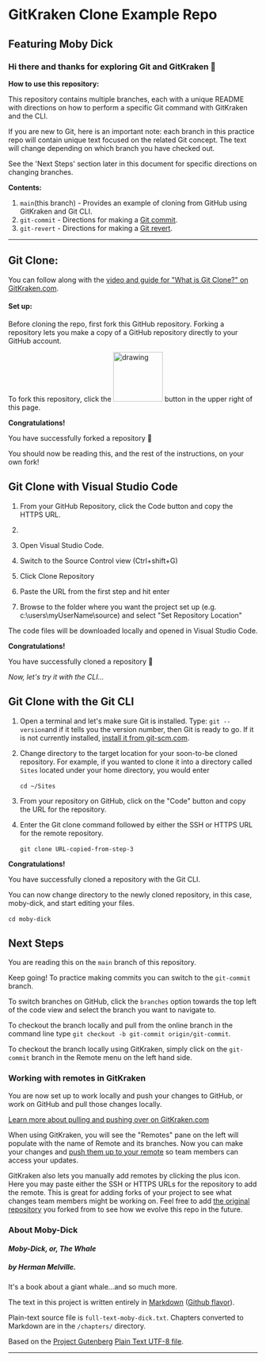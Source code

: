 # GitKraken Clone Example Repo
## Featuring Moby Dick

### Hi there and thanks for exploring Git and GitKraken 👋

**How to use this repository:**

This repository contains multiple branches, each with a unique README with directions on how to perform a specific Git command with GitKraken and the CLI. 

If you are new to Git, here is an important note: each branch in this practice repo will contain unique text focused on the related Git concept. The text will change depending on which branch you have checked out.    

See the 'Next Steps' section later in this document for specific directions on changing branches.

**Contents:**

1. `main`(this branch) - Provides an example of cloning from GitHub using GitKraken and Git CLI. 
2. `git-commit` - Directions for making a [Git commit][3].
3. `git-revert` - Directions for making a [Git revert][4]. 

---

## Git Clone: 

You can follow along with the [video and guide for "What is Git Clone?" on GitKraken.com][1].


#### Set up:

Before cloning the repo, first fork this GitHub repository.  Forking a repository lets you make a copy of a GitHub repository directly to your GitHub account. 

To fork this repository, click the <img src='img/gh-fork-icon.png' alt="drawing" alt='GitHub Fork button' width="100"/> button in the upper right of this page. 

**Congratulations!**  

You have successfully forked a repository 🎉

You should now be reading this, and the rest of the instructions, on your own fork!


## Git Clone with Visual Studio Code

1. From your GitHub Repository, click the Code button and copy the HTTPS URL.
2.  
3. Open Visual Studio Code.

4. Switch to the Source Control view (Ctrl+shift+G)

5. Click Clone Repository

6. Paste the URL from the first step and hit enter
   
7. Browse to the folder where you want the project set up (e.g. c:\users\myUserName\source) and select "Set Repository Location"

The code files will be downloaded locally and opened in Visual Studio Code.


**Congratulations!**  

You have successfully cloned a repository 🎉


*Now, let's try it with the CLI...*


## Git Clone with the Git CLI

1. Open a terminal and let's make sure Git is installed. Type:
`git --version`and if it tells you the version number, then Git is ready to go. If it is not currently installed, [install it from git-scm.com](https://git-scm.com/downloads).

2. Change directory to the target location for your soon-to-be cloned repository. For example, if you wanted to clone it into a directory called `Sites` located under your home directory, you would enter 
<br><br>`cd ~/Sites`

3. From your repository on GitHub, click on the "Code" button and copy the URL for the repository.

4. Enter the Git clone command followed by either the SSH or HTTPS URL for the remote repository. 
<br><br>`git clone URL-copied-from-step-3`


**Congratulations!**  


You have successfully cloned a repository with the Git CLI.

You can now change directory to the newly cloned repository, in this case, moby-dick, and start editing your files.  
<br>`cd moby-dick`



## Next Steps

You are reading this on the `main` branch of this repository. 

Keep going! To practice making commits you can switch to the `git-commit` branch. 

To switch branches on GitHub, click the `branches` option towards the top left of the code view and select the branch you want to navigate to. 

To checkout the branch locally and pull from the online branch in the command line type `git checkout -b git-commit origin/git-commit`.

To checkout the branch locally using GitKraken, simply click on the `git-commit` branch in the Remote menu on the left hand side. 


### Working with remotes in GitKraken

You are now set up to work locally and push your changes to GitHub, or work on GitHub and pull those changes locally. 

[Learn more about pulling and pushing over on GitKraken.com](
https://support.gitkraken.com/working-with-repositories/pushing-and-pulling/)


When using GitKraken, you will see the "Remotes" pane on the left will populate with the name of Remote and its branches. Now you can make your changes and [push them up to your remote](https://gitkraken.com/learn/git/problems/pull-remote-git-branch) so team members can access your updates.

GitKraken also lets you manually add remotes by clicking the plus icon. Here you may paste either the SSH or HTTPS URLs for the repository to add the remote. This is great for adding forks of your project to see what changes team members might be working on. Feel free to add [the original repository](https://github.com/Axosoft/moby-dick) you forked from to see how we evolve this repo in the future. 



### About Moby-Dick


#### *Moby-Dick, or, The Whale* 
##### by Herman Melville. 

It's a book about a giant whale...and so much more.  

The text in this project is written entirely in [Markdown](http://daringfireball.net/projects/markdown/) ([Github flavor](https://help.github.com/articles/github-flavored-markdown)). 

Plain-text source file is `full-text-moby-dick.txt`. Chapters converted to Markdown are in the `/chapters/` directory. 

Based on the [Project Gutenberg](http://www.gutenberg.org/ebooks/2701) [Plain Text UTF-8 file](http://www.gutenberg.org/cache/epub/2701/pg2701.txt).



-----

[1]: https://www.gitkraken.com/learn/git/tutorials/what-is-git-clone?utm_source=learn%20gi[…]20tutorial%20link&utm_campaign=git%20clone%20practice%20repo

[2]: https://www.gitkraken.com/download?utm_source=learn%20git%20practice%20repo&utm_medium=README%20gk%20download%20link&utm_campaign=git%20clone%20practice%20repo

[3]: https://www.gitkraken.com/learn/git/tutorials/how-to-git-commit?utm_source=learn%20gi%5B%E2%80%A6%5D20tutorial%20link&utm_campaign=git%20commit%20practice%20repo

[4]: https://www.gitkraken.com/learn/git/problems/revert-git-commit?utm_source=learn%20git%20practice%20repo&utm_medium=README%20revert%20git%20commit%20link&utm_campaign=revert%20git%20commit%20practice%20repo
